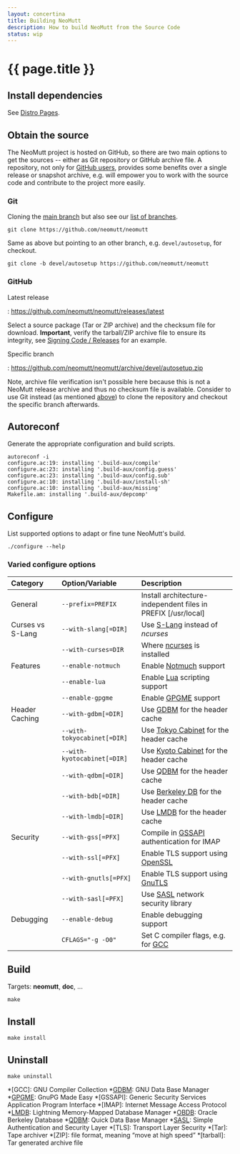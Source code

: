```yaml
---
layout: concertina
title: Building NeoMutt
description: How to build NeoMutt from the Source Code
status: wip
---
```


# {{ page.title }}

## Install dependencies

See [Distro Pages](/distro.html).

## Obtain the source

The NeoMutt project is hosted on GitHub, so there are two main options to get
the sources -- either as Git repository or GitHub archive file. A repository,
not only for [GitHub users](/dev/newbie-tutorial#github), provides some
benefits over a single release or snapshot archive, e.g. will empower you to
work with the source code and contribute to the project more easily.

### Git <a class="offset" id="git"></a>

Cloning the [main branch](https://github.com/neomutt/neomutt/tree/master) but
also see our [list of branches](/dev/branches).

```
git clone https://github.com/neomutt/neomutt
```

Same as above but pointing to an other branch, e.g. `devel/autosetup`, for
checkout.

```
git clone -b devel/autosetup https://github.com/neomutt/neomutt
```

### GitHub

Latest release

: <https://github.com/neomutt/neomutt/releases/latest>

Select a source package (Tar or ZIP archive) and the checksum file for
download. **Important**, verify the tarball/ZIP archive file to ensure its
integrity, see [Signing Code / Releases](/dev/signing#source-example) for an
example.

Specific branch

: <https://github.com/neomutt/neomutt/archive/devel/autosetup.zip>

Note, archive file verification isn't possible here because this is not
a NeoMutt release archive and thus no checksum file is available. Consider to
use Git instead (as mentioned [above](#git)) to clone the repository and
checkout the specific branch afterwards.

## Autoreconf

Generate the appropriate configuration and build scripts.

```
autoreconf -i
configure.ac:19: installing '.build-aux/compile'
configure.ac:23: installing '.build-aux/config.guess'
configure.ac:23: installing '.build-aux/config.sub'
configure.ac:10: installing '.build-aux/install-sh'
configure.ac:10: installing '.build-aux/missing'
Makefile.am: installing '.build-aux/depcomp'
```

## Configure

List supported options to adapt or fine tune NeoMutt's build.

```
./configure --help
```

### Varied configure options

| Category         | Option/Variable             | Description                                                   |
| :--------------- | :-------------------------- | :------------------------------------------------------------ |
| General          | `--prefix=PREFIX`           | Install architecture-independent files in PREFIX [/usr/local] |
| Curses vs S-Lang | `--with-slang[=DIR]`        | Use [S-Lang][slng] instead of *ncurses*                       |
|                  | `--with-curses=DIR`         | Where [ncurses][crss] is installed                            |
| Features         | `--enable-notmuch`          | Enable [Notmuch](/feature/notmuch) support                    |
|                  | `--enable-lua`              | Enable [Lua][lua] scripting support                           |
|                  | `--enable-gpgme`            | Enable [GPGME][gpgme] support                                 |
| Header Caching   | `--with-gdbm[=DIR]`         | Use [GDBM][gdbm] for the header cache                         |
|                  | `--with-tokyocabinet[=DIR]` | Use [Tokyo Cabinet][tcab] for the header cache                |
|                  | `--with-kyotocabinet[=DIR]` | Use [Kyoto Cabinet][kcab] for the header cache                |
|                  | `--with-qdbm[=DIR]`         | Use [QDBM][qdbm] for the header cache                         |
|                  | `--with-bdb[=DIR]`          | Use [Berkeley DB][obdb] for the header cache                  |
|                  | `--with-lmdb[=DIR]`         | Use [LMDB][lmdb] for the header cache                         |
| Security         | `--with-gss[=PFX]`          | Compile in [GSSAPI][gss2] authentication for IMAP             |
|                  | `--with-ssl[=PFX]`          | Enable TLS support using [OpenSSL][ossl]                      |
|                  | `--with-gnutls[=PFX]`       | Enable TLS support using [GnuTLS][gtls]                       |
|                  | `--with-sasl[=PFX]`         | Use [SASL][sasl] network security library                     |
| Debugging        | `--enable-debug`            | Enable debugging support                                      |
|                  | `CFLAGS="-g -O0"`           | Set C compiler flags, e.g. for [GCC][dgcc]                    |

## Build

Targets: **neomutt**, **doc**, ...

```
make
```

## Install

```
make install
```

## Uninstall

```
make uninstall
```

*[GCC]: GNU Compiler Collection
*[GDBM]: GNU Data Base Manager
*[GPGME]: GnuPG Made Easy
*[GSSAPI]: Generic Security Services Application Program Interface
*[IMAP]: Internet Message Access Protocol
*[LMDB]: Lightning Memory-Mapped Database Manager
*[OBDB]: Oracle Berkeley Database
*[QDBM]: Quick Data Base Manager
*[SASL]: Simple Authentication and Security Layer
*[TLS]: Transport Layer Security
*[Tar]: Tape archiver
*[ZIP]: file format, meaning “move at high speed”
*[tarball]: Tar generated archive file

[crss]:  <https://www.gnu.org/software/ncurses/ncurses.html>
[dgcc]:  <https://gcc.gnu.org/onlinedocs/gcc/Debugging-Options.html>
[gdbm]:  <http://www.gnu.org.ua/software/gdbm/gdbm.html>
[gpgme]: <https://www.gnupg.org/related_software/gpgme/>
[gss2]:  <https://en.wikipedia.org/wiki/Generic_Security_Services_Application_Program_Interface>
[gtls]:  <https://www.gnutls.org/>
[kcab]:  <http://fallabs.com/kyotocabinet/>
[lmdb]:  <https://symas.com/lmdb/technical/>
[lua]:   <https://www.lua.org/>
[obdb]:  <http://www.oracle.com/technetwork/database/database-technologies/berkeleydb/overview/index.html>
[ossl]:  <https://www.openssl.org/>
[qdbm]:  <http://fallabs.com/qdbm/>
[sasl]:  <https://en.wikipedia.org/wiki/Simple_Authentication_and_Security_Layer>
[slng]:  <http://www.jedsoft.org/slang/>
[tcab]:  <http://fallabs.com/tokyocabinet/>

